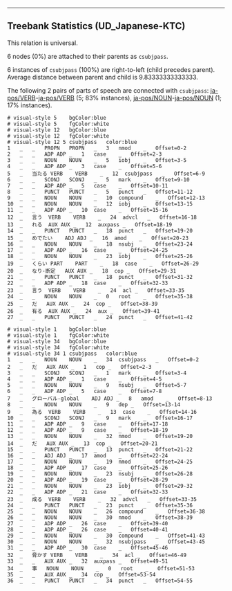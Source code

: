 

--------------------------------------------------------------------------------

## Treebank Statistics (UD_Japanese-KTC)

This relation is universal.

6 nodes (0%) are attached to their parents as `csubjpass`.

6 instances of `csubjpass` (100%) are right-to-left (child precedes parent).
Average distance between parent and child is 9.83333333333333.

The following 2 pairs of parts of speech are connected with `csubjpass`: [ja-pos/VERB]()-[ja-pos/VERB]() (5; 83% instances), [ja-pos/NOUN]()-[ja-pos/NOUN]() (1; 17% instances).


~~~ conllu
# visual-style 5	bgColor:blue
# visual-style 5	fgColor:white
# visual-style 12	bgColor:blue
# visual-style 12	fgColor:white
# visual-style 12 5 csubjpass	color:blue
1	_	_	PROPN	PROPN	_	3	nmod	_	Offset=0-2
2	_	_	ADP	ADP	_	1	case	_	Offset=2-3
3	_	_	NOUN	NOUN	_	5	iobj	_	Offset=3-5
4	_	_	ADP	ADP	_	3	case	_	Offset=5-6
5	_	当たる	VERB	VERB	_	12	csubjpass	_	Offset=6-9
6	_	_	SCONJ	SCONJ	_	5	mark	_	Offset=9-10
7	_	_	ADP	ADP	_	5	case	_	Offset=10-11
8	_	_	PUNCT	PUNCT	_	5	punct	_	Offset=11-12
9	_	_	NOUN	NOUN	_	10	compound	_	Offset=12-13
10	_	_	NOUN	NOUN	_	12	iobj	_	Offset=13-15
11	_	_	ADP	ADP	_	10	case	_	Offset=15-16
12	_	言う	VERB	VERB	_	24	advcl	_	Offset=16-18
13	_	れる	AUX	AUX	_	12	auxpass	_	Offset=18-19
14	_	_	PUNCT	PUNCT	_	18	punct	_	Offset=19-20
15	_	めでたい	ADJ	ADJ	_	16	amod	_	Offset=20-23
16	_	_	NOUN	NOUN	_	18	nsubj	_	Offset=23-24
17	_	_	ADP	ADP	_	16	case	_	Offset=24-25
18	_	_	NOUN	NOUN	_	23	iobj	_	Offset=25-26
19	_	くらい	PART	PART	_	18	case	_	Offset=26-29
20	_	なり-断定	AUX	AUX	_	18	cop	_	Offset=29-31
21	_	_	PUNCT	PUNCT	_	18	punct	_	Offset=31-32
22	_	_	ADP	ADP	_	18	case	_	Offset=32-33
23	_	言う	VERB	VERB	_	24	acl	_	Offset=33-35
24	_	_	NOUN	NOUN	_	0	root	_	Offset=35-38
25	_	だ	AUX	AUX	_	24	cop	_	Offset=38-39
26	_	有る	AUX	AUX	_	24	aux	_	Offset=39-41
27	_	_	PUNCT	PUNCT	_	24	punct	_	Offset=41-42

~~~


~~~ conllu
# visual-style 1	bgColor:blue
# visual-style 1	fgColor:white
# visual-style 34	bgColor:blue
# visual-style 34	fgColor:white
# visual-style 34 1 csubjpass	color:blue
1	_	_	NOUN	NOUN	_	34	csubjpass	_	Offset=0-2
2	_	だ	AUX	AUX	_	1	cop	_	Offset=2-3
3	_	_	SCONJ	SCONJ	_	1	mark	_	Offset=3-4
4	_	_	ADP	ADP	_	1	case	_	Offset=4-5
5	_	_	NOUN	NOUN	_	9	nsubj	_	Offset=5-7
6	_	_	ADP	ADP	_	5	case	_	Offset=7-8
7	_	グローバル-global	ADJ	ADJ	_	8	amod	_	Offset=8-13
8	_	_	NOUN	NOUN	_	9	dep	_	Offset=13-14
9	_	為る	VERB	VERB	_	13	case	_	Offset=14-16
10	_	_	SCONJ	SCONJ	_	9	mark	_	Offset=16-17
11	_	_	ADP	ADP	_	9	case	_	Offset=17-18
12	_	_	ADP	ADP	_	9	case	_	Offset=18-19
13	_	_	NOUN	NOUN	_	32	nmod	_	Offset=19-20
14	_	だ	AUX	AUX	_	13	cop	_	Offset=20-21
15	_	_	PUNCT	PUNCT	_	13	punct	_	Offset=21-22
16	_	_	ADJ	ADJ	_	17	amod	_	Offset=22-24
17	_	_	NOUN	NOUN	_	19	nmod	_	Offset=24-25
18	_	_	ADP	ADP	_	17	case	_	Offset=25-26
19	_	_	NOUN	NOUN	_	23	nsubj	_	Offset=26-28
20	_	_	ADP	ADP	_	19	case	_	Offset=28-29
21	_	_	NOUN	NOUN	_	23	iobj	_	Offset=29-32
22	_	_	ADP	ADP	_	21	case	_	Offset=32-33
23	_	成る	VERB	VERB	_	32	advcl	_	Offset=33-35
24	_	_	PUNCT	PUNCT	_	23	punct	_	Offset=35-36
25	_	_	NOUN	NOUN	_	26	compound	_	Offset=36-38
26	_	_	NOUN	NOUN	_	30	nmod	_	Offset=38-39
27	_	_	ADP	ADP	_	26	case	_	Offset=39-40
28	_	_	ADP	ADP	_	26	case	_	Offset=40-41
29	_	_	NOUN	NOUN	_	30	compound	_	Offset=41-43
30	_	_	NOUN	NOUN	_	32	nsubjpass	_	Offset=43-45
31	_	_	ADP	ADP	_	30	case	_	Offset=45-46
32	_	脅かす	VERB	VERB	_	34	acl	_	Offset=46-49
33	_	_	AUX	AUX	_	32	auxpass	_	Offset=49-51
34	_	事	NOUN	NOUN	_	0	root	_	Offset=51-53
35	_	_	AUX	AUX	_	34	cop	_	Offset=53-54
36	_	_	PUNCT	PUNCT	_	34	punct	_	Offset=54-55

~~~


